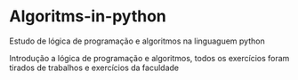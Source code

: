 # Algoritms-in-python
Estudo de lógica de programação e algoritmos na linguaguem python

Introdução a lógica de programação e algoritmos, todos os exercícios foram tirados de trabalhos e exercícios da faculdade
